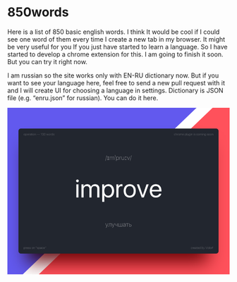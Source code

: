 # 850words

Here is a list of 850 basic english words. I think It would be cool if I could see one word of them every time I create a new tab in my browser. It might be very useful for you If you just have started to learn a language. So I have started to develop a chrome extension for this. I am going to finish it soon. But you can try it right now.

I am russian so the site works only with EN-RU dictionary now. But if you want to see your language here, feel free to send a new pull request with it and I will create UI for choosing a language in settings. Dictionary is JSON file (e.g. “enru.json” for russian). You can do it here.

![850 basic english words](/850words.png)
